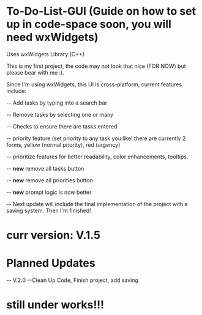 # To-Do-List-GUI (Guide on how to set up in code-space soon, you will need wxWidgets)
Uses wxWidgets Library (C++)

This is my first project, the code may not look that nice (FOR NOW) but please bear with me :).

Since I'm using wxWidgets, this UI is cross-platform, current features include:

-- Add tasks by typing into a search bar


-- Remove tasks by selecting one or many


-- Checks to ensure there are tasks entered

--  priority feature (set priority to any task you like! there are currently 2 forms, yellow (normal priority), red (urgency)

-- prioritize features for better readability, color enhancements, tooltips.

-- **new** remove all tasks button

-- **new** remove all priorities button

-- **new** prompt logic is now better

-- Next update will include the final implementation of the project with a saving system. Then I'm finished! 

 # curr version: V.1.5
 


# Planned Updates
-- V.2.0 --Clean Up Code, Finish project, add saving

# still under works!!!
